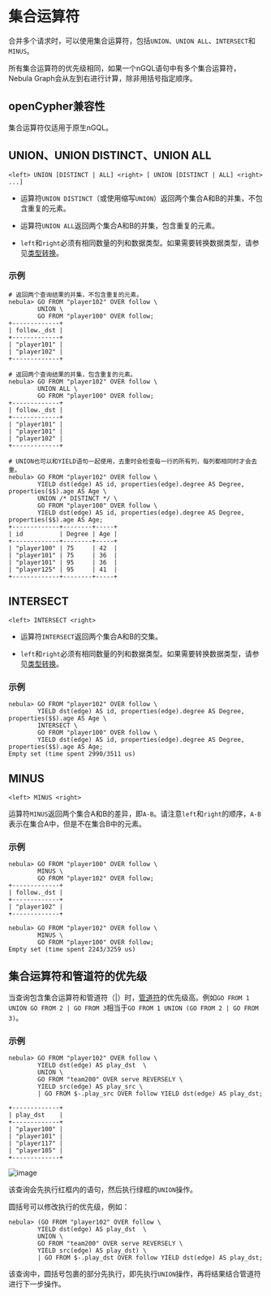 # 集合运算符

合并多个请求时，可以使用集合运算符，包括`UNION`、`UNION ALL`、`INTERSECT`和`MINUS`。

所有集合运算符的优先级相同，如果一个nGQL语句中有多个集合运算符，Nebula Graph会从左到右进行计算，除非用括号指定顺序。

## openCypher兼容性

集合运算符仅适用于原生nGQL。

## UNION、UNION DISTINCT、UNION ALL

```ngql
<left> UNION [DISTINCT | ALL] <right> [ UNION [DISTINCT | ALL] <right> ...]
```

- 运算符`UNION DISTINCT`（或使用缩写`UNION`）返回两个集合A和B的并集，不包含重复的元素。

- 运算符`UNION ALL`返回两个集合A和B的并集，包含重复的元素。

- `left`和`right`必须有相同数量的列和数据类型。如果需要转换数据类型，请参见[类型转换](../3.data-types/9.type-conversion.md)。

### 示例

```ngql
# 返回两个查询结果的并集，不包含重复的元素。
nebula> GO FROM "player102" OVER follow \
        UNION \
        GO FROM "player100" OVER follow;
+-------------+
| follow._dst |
+-------------+
| "player101" |
| "player102" |
+-------------+

# 返回两个查询结果的并集，包含重复的元素。
nebula> GO FROM "player102" OVER follow \
        UNION ALL \
        GO FROM "player100" OVER follow;
+-------------+
| follow._dst |
+-------------+
| "player101" |
| "player101" |
| "player102" |
+-------------+

# UNION也可以和YIELD语句一起使用，去重时会检查每一行的所有列，每列都相同时才会去重。
nebula> GO FROM "player102" OVER follow \
        YIELD dst(edge) AS id, properties(edge).degree AS Degree, properties($$).age AS Age \
        UNION /* DISTINCT */ \
        GO FROM "player100" OVER follow \
        YIELD dst(edge) AS id, properties(edge).degree AS Degree, properties($$).age AS Age;
+-------------+--------+-----+
| id          | Degree | Age |
+-------------+--------+-----+
| "player100" | 75     | 42  |
| "player101" | 75     | 36  |
| "player101" | 95     | 36  |
| "player125" | 95     | 41  |
+-------------+--------+-----+
```

## INTERSECT

```ngql
<left> INTERSECT <right>
```

- 运算符`INTERSECT`返回两个集合A和B的交集。

- `left`和`right`必须有相同数量的列和数据类型。如果需要转换数据类型，请参见[类型转换](../3.data-types/9.type-conversion.md)。

### 示例

```ngql
nebula> GO FROM "player102" OVER follow \
        YIELD dst(edge) AS id, properties(edge).degree AS Degree, properties($$).age AS Age \
        INTERSECT \
        GO FROM "player100" OVER follow \
        YIELD dst(edge) AS id, properties(edge).degree AS Degree, properties($$).age AS Age;
Empty set (time spent 2990/3511 us)
```

## MINUS

```ngql
<left> MINUS <right>
```

运算符`MINUS`返回两个集合A和B的差异，即`A-B`。请注意`left`和`right`的顺序，`A-B`表示在集合A中，但是不在集合B中的元素。

### 示例

```ngql
nebula> GO FROM "player100" OVER follow \
        MINUS \
        GO FROM "player102" OVER follow;
+-------------+
| follow._dst |
+-------------+
| "player102" |
+-------------+

nebula> GO FROM "player102" OVER follow \
        MINUS \
        GO FROM "player100" OVER follow;
Empty set (time spent 2243/3259 us)
```

## 集合运算符和管道符的优先级

当查询包含集合运算符和管道符（|）时，[管道符](../5.operators/4.pipe.md)的优先级高。例如`GO FROM 1 UNION GO FROM 2 | GO FROM 3`相当于`GO FROM 1 UNION (GO FROM 2 | GO FROM 3)`。

### 示例

```ngql
nebula> GO FROM "player102" OVER follow \
        YIELD dst(edge) AS play_dst  \
        UNION \
        GO FROM "team200" OVER serve REVERSELY \
        YIELD src(edge) AS play_src \
        | GO FROM $-.play_src OVER follow YIELD dst(edge) AS play_dst;

+-------------+
| play_dst    |
+-------------+
| "player100" |
| "player101" |
| "player117" |
| "player105" |
+-------------+
```

![image](https://user-images.githubusercontent.com/42762957/97955863-3a213000-1de2-11eb-8de3-2c78da30747c.png)

该查询会先执行红框内的语句，然后执行绿框的`UNION`操作。

圆括号可以修改执行的优先级，例如：

```ngql
nebula> (GO FROM "player102" OVER follow \
        YIELD dst(edge) AS play_dst  \
        UNION \
        GO FROM "team200" OVER serve REVERSELY \
        YIELD src(edge) AS play_dst) \
        | GO FROM $-.play_dst OVER follow YIELD dst(edge) AS play_dst;
```

该查询中，圆括号包裹的部分先执行，即先执行`UNION`操作，再将结果结合管道符进行下一步操作。
